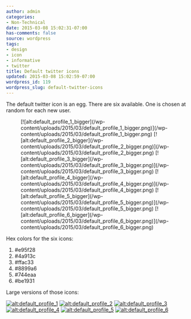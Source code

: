 ```yaml
---
author: admin
categories:
- Non-Technical
date: 2015-03-08 15:02:31-07:00
has-comments: false
source: wordpress
tags:
- design
- icon
- informative
- twitter
title: Default twitter icons
updated: 2015-03-08 15:02:59-07:00
wordpress_id: 119
wordpress_slug: default-twitter-icons
---
```

The default twitter icon is an egg. There are six available. One is chosen at random for each new user.

<figure class="wp-block-gallery" markdown="1">
[![alt:default_profile_1_bigger](/wp-content/uploads/2015/03/default_profile_1_bigger.png)](/wp-content/uploads/2015/03/default_profile_1_bigger.png) [![alt:default_profile_2_bigger](/wp-content/uploads/2015/03/default_profile_2_bigger.png)](/wp-content/uploads/2015/03/default_profile_2_bigger.png) [![alt:default_profile_3_bigger](/wp-content/uploads/2015/03/default_profile_3_bigger.png)](/wp-content/uploads/2015/03/default_profile_3_bigger.png) [![alt:default_profile_4_bigger](/wp-content/uploads/2015/03/default_profile_4_bigger.png)](/wp-content/uploads/2015/03/default_profile_4_bigger.png) [![alt:default_profile_5_bigger](/wp-content/uploads/2015/03/default_profile_5_bigger.png)](/wp-content/uploads/2015/03/default_profile_5_bigger.png) [![alt:default_profile_6_bigger](/wp-content/uploads/2015/03/default_profile_6_bigger.png)](/wp-content/uploads/2015/03/default_profile_6_bigger.png)
</figure>

Hex colors for the six icons:

1.  #e95f28
2.  #4a913c
3.  #ffac33
4.  #8899a6
5.  #744eaa
6.  #be1931

Large versions of those icons:

[![alt:default_profile_1](/wp-content/uploads/2015/03/default_profile_1-300x300.png)](/wp-content/uploads/2015/03/default_profile_1.png) [![alt:default_profile_2](/wp-content/uploads/2015/03/default_profile_2-300x300.png)](/wp-content/uploads/2015/03/default_profile_2.png) [![alt:default_profile_3](/wp-content/uploads/2015/03/default_profile_3-300x300.png)](/wp-content/uploads/2015/03/default_profile_3.png) [![alt:default_profile_4](/wp-content/uploads/2015/03/default_profile_4-300x300.png)](/wp-content/uploads/2015/03/default_profile_4.png) [![alt:default_profile_5](/wp-content/uploads/2015/03/default_profile_5-300x300.png)](/wp-content/uploads/2015/03/default_profile_5.png) [![alt:default_profile_6](/wp-content/uploads/2015/03/default_profile_6-300x300.png)](/wp-content/uploads/2015/03/default_profile_6.png)
